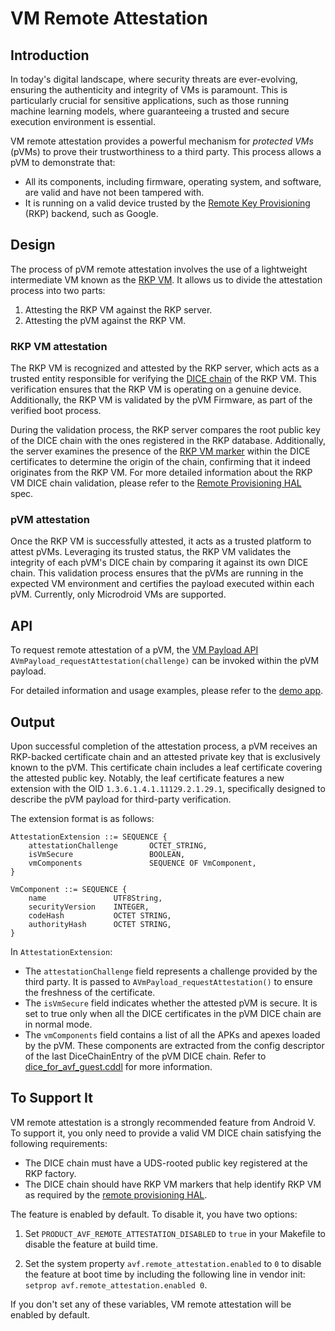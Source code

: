 # VM Remote Attestation

## Introduction

In today's digital landscape, where security threats are ever-evolving, ensuring
the authenticity and integrity of VMs is paramount. This is particularly crucial
for sensitive applications, such as those running machine learning models, where
guaranteeing a trusted and secure execution environment is essential.

VM remote attestation provides a powerful mechanism for *protected VMs* (pVMs)
to prove their trustworthiness to a third party. This process allows a pVM to
demonstrate that:

-   All its components, including firmware, operating system, and software, are
    valid and have not been tampered with.
-   It is running on a valid device trusted by the
    [Remote Key Provisioning][rkp] (RKP) backend, such as Google.

[rkp]: https://source.android.com/docs/core/ota/modular-system/remote-key-provisioning

## Design

The process of pVM remote attestation involves the use of a lightweight
intermediate VM known as the [RKP VM][rkpvm]. It allows us to divide the
attestation process into two parts:

1.  Attesting the RKP VM against the RKP server.
2.  Attesting the pVM against the RKP VM.

[rkpvm]: https://android.googlesource.com/platform/packages/modules/Virtualization/+/main/service_vm/README.md

### RKP VM attestation

The RKP VM is recognized and attested by the RKP server, which acts as a trusted
entity responsible for verifying the [DICE chain][open-dice] of the RKP VM. This
verification ensures that the RKP VM is operating on a genuine device.
Additionally, the RKP VM is validated by the pVM Firmware, as part of the
verified boot process.

During the validation process, the RKP server compares the root public key of the
DICE chain with the ones registered in the RKP database. Additionally, the server
examines the presence of the [RKP VM marker][rkpvm-marker] within the DICE
certificates to determine the origin of the chain, confirming that it indeed
originates from the RKP VM. For more detailed information about the RKP VM
DICE chain validation, please refer to the [Remote Provisioning HAL][rkp-hal]
spec.

[open-dice]: https://android.googlesource.com/platform/external/open-dice/+/main/docs/android.md
[rkpvm-marker]: https://android.googlesource.com/platform/external/open-dice/+/main/docs/android.md#Configuration-descriptor
[rkp-hal]: https://android.googlesource.com/platform/hardware/interfaces/+/main/security/rkp/README.md

### pVM attestation

Once the RKP VM is successfully attested, it acts as a trusted platform to
attest pVMs. Leveraging its trusted status, the RKP VM validates the integrity
of each pVM's DICE chain by comparing it against its own DICE chain. This
validation process ensures that the pVMs are running in the expected VM
environment and certifies the payload executed within each pVM. Currently, only
Microdroid VMs are supported.

## API

To request remote attestation of a pVM, the [VM Payload API][api]
`AVmPayload_requestAttestation(challenge)` can be invoked within the pVM
payload.

For detailed information and usage examples, please refer to the
[demo app][demo].

[api]: https://android.googlesource.com/platform/packages/modules/Virtualization/+/main/vm_payload/README.md
[demo]: https://android.googlesource.com/platform/packages/modules/Virtualization/+/main/service_vm/demo_apk

## Output

Upon successful completion of the attestation process, a pVM receives an
RKP-backed certificate chain and an attested private key that is exclusively
known to the pVM. This certificate chain includes a leaf certificate covering
the attested public key. Notably, the leaf certificate features a new extension
with the OID `1.3.6.1.4.1.11129.2.1.29.1`, specifically designed to describe the
pVM payload for third-party verification.

The extension format is as follows:

```
AttestationExtension ::= SEQUENCE {
    attestationChallenge       OCTET_STRING,
    isVmSecure                 BOOLEAN,
    vmComponents               SEQUENCE OF VmComponent,
}

VmComponent ::= SEQUENCE {
    name               UTF8String,
    securityVersion    INTEGER,
    codeHash           OCTET STRING,
    authorityHash      OCTET STRING,
}
```

In `AttestationExtension`:

-   The `attestationChallenge` field represents a challenge provided by the
    third party. It is passed to `AVmPayload_requestAttestation()` to ensure
    the freshness of the certificate.
-   The `isVmSecure` field indicates whether the attested pVM is secure. It is
    set to true only when all the DICE certificates in the pVM DICE chain are in
    normal mode.
-   The `vmComponents` field contains a list of all the APKs and apexes loaded
    by the pVM. These components are extracted from the config descriptor of the
    last DiceChainEntry of the pVM DICE chain. Refer to
    [dice_for_avf_guest.cddl][dice_for_avf_guest_cddl] for more information.

[dice_for_avf_guest_cddl]: https://cs.android.com/android/platform/superproject/main/+/main:packages/modules/Virtualization/dice_for_avf_guest.cddl

## To Support It

VM remote attestation is a strongly recommended feature from Android V. To support
it, you only need to provide a valid VM DICE chain satisfying the following
requirements:

- The DICE chain must have a UDS-rooted public key registered at the RKP factory.
- The DICE chain should have RKP VM markers that help identify RKP VM as required
  by the [remote provisioning HAL][rkp-hal-markers].

The feature is enabled by default. To disable it, you have two options:

1. Set `PRODUCT_AVF_REMOTE_ATTESTATION_DISABLED` to `true` in your Makefile to
   disable the feature at build time.

2. Set the system property `avf.remote_attestation.enabled` to `0` to disable
   the feature at boot time by including the following line in vendor init:
   `setprop avf.remote_attestation.enabled 0`.

If you don't set any of these variables, VM remote attestation will be enabled
by default.

[rkp-hal-markers]: https://android.googlesource.com/platform/hardware/interfaces/+/main/security/rkp/README.md#hal
